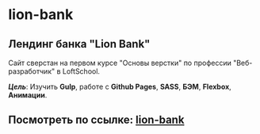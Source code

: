 # lion-bank
## Лендинг банка "Lion Bank"

Сайт сверстан на первом курсе "Основы верстки" по профессии "Веб-разработчик" в LoftSchool.

***Цель***: Изучить **Gulp**, работe с **Github Pages**, **SASS**, **БЭМ**, **Flexbox**, **Анимации**.

## Посмотреть по ссылке: [lion-bank](https://alkhimovmv.github.io/lion-bank/)
